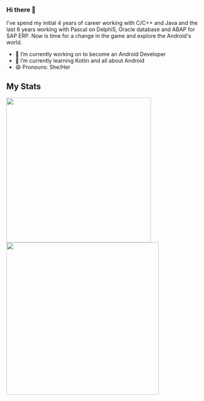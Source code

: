 ### Hi there 👋

<!--
**salescamila/salescamila** is a ✨ _special_ ✨ repository because its `README.md` (this file) appears on your GitHub profile.

Here are some ideas to get you started:

- 🔭 I’m currently working on ...
- 🌱 I’m currently learning ...
- 👯 I’m looking to collaborate on ...
- 🤔 I’m looking for help with ...
- 💬 Ask me about ...
- 📫 How to reach me: ...
- 😄 Pronouns: ...
- ⚡ Fun fact: ...
-->

I've spend my initial 4 years of career working with C/C++ and Java and the last 6 years working with Pascal on Delphi5, Oracle database and ABAP for SAP ERP.
Now is time for a change in the game and explore the Android's world.

- 🔭 I’m currently working on to become an Android Developer
- 🌱 I’m currently learning Kotlin and all about Android
- 😄 Pronouns: She/Her


## My Stats

<div>
<img width="380px" align="left" src="https://github-readme-stats.vercel.app/api/top-langs/?username=salescamila&show_icons=true&langs_count=8&layout=compact&theme=buefy&count_private=true"/>

<img width="400px" align="left" src="https://github-readme-stats.vercel.app/api?username=salescamila&theme=buefy&?theme=dark&show_icons=true%count_private=true&include_all_commits=true"/>

<!-- img width="490px" align="left" src="https://github-readme-stats.vercel.app/api/wakatime?username=salescamila"/ -->
</div>
